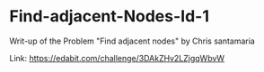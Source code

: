# Find-adjacent-Nodes-Id-1

Writ-up of the Problem "Find adjacent nodes" by Chris santamaria

Link: https://edabit.com/challenge/3DAkZHv2LZjgqWbvW

